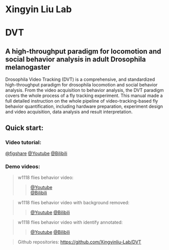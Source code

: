 # Xingyin Liu Lab
# DVT
## A high-throughput paradigm for locomotion and social behavior analysis in adult Drosophila melanogaster
Drosophila Video Tracking (DVT) is a comprehensive, and standardized high-throughput paradigm for drosophila locomotion and social behavior analysis. From the video acquisition to behavior analysis, the DVT paradigm covers the whole process of a fly tracking experiment. This manual made a full detailed instruction on the whole pipeline of video-tracking-based fly behavior quantification, including hardware preparation, experiment design and video acquisition, data analysis and result interpretation.

## Quick start:
### Video tutorial: 
[@figshare](https://figshare.com/articles/media/DVT_protocol_v1_0_20221013/21325701)
[@Youtube](https://youtu.be/LsdizdKKhrQ)
[@Bilibili](https://www.bilibili.com/video/BV1Mp4y1N7H3)

### Demo videos:
> w1118 flies behavior video:
>> [@Youtube](https://youtu.be/GN9cKaYkeu8)  
>> [@Bilibili](https://www.bilibili.com/video/BV11u411A7H3)  

> w1118 flies behavior video with background removed:
>> [@Youtube](https://youtu.be/Qva7o2YA_AQ)
>> [@Bilibili](https://www.bilibili.com/video/BV1z8411z7KR)

> w1118 flies behavior video with identify annotated:
>> [@Youtube](https://youtu.be/z7oV6d0CIHY)
>> [@Bilibili](https://www.bilibili.com/video/BV1dN4y1R7ZH)

> Github repositories: https://github.com/Xingyinliu-Lab/DVT 

